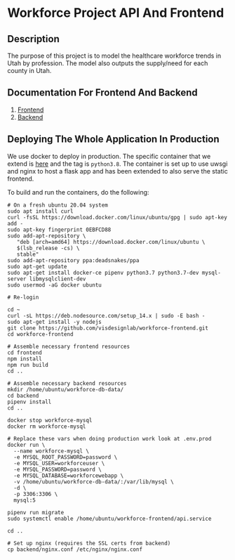 # Workforce Project API And Frontend

## Description
The purpose of this project is to model the healthcare workforce trends in Utah by profession. The model also outputs the supply/need for each county in Utah.

## Documentation For Frontend And Backend

1. [Frontend](/frontend/README.md)
1. [Backend](/backend/README.md)

## Deploying The Whole Application In Production

We use docker to deploy in production. The specific container that we extend is 
[here](https://github.com/tiangolo/uwsgi-nginx-flask-docker) and the tag is `python3.8`.
The container is set up to use uwsgi and nginx to host a flask app and has been extended
to also serve the static frontend.

To build and run the containers, do the following:

```
# On a fresh ubuntu 20.04 system
sudo apt install curl
curl -fsSL https://download.docker.com/linux/ubuntu/gpg | sudo apt-key add -
sudo apt-key fingerprint 0EBFCD88
sudo add-apt-repository \
   "deb [arch=amd64] https://download.docker.com/linux/ubuntu \
   $(lsb_release -cs) \
   stable"
sudo add-apt-repository ppa:deadsnakes/ppa
sudo apt-get update
sudo apt-get install docker-ce pipenv python3.7 python3.7-dev mysql-server libmysqlclient-dev
sudo usermod -aG docker ubuntu

# Re-login

cd ~
curl -sL https://deb.nodesource.com/setup_14.x | sudo -E bash -
sudo apt-get install -y nodejs
git clone https://github.com/visdesignlab/workforce-frontend.git
cd workforce-frontend

# Assemble necessary frontend resources
cd frontend
npm install
npm run build
cd ..

# Assemble necessary backend resources
mkdir /home/ubuntu/workforce-db-data/
cd backend
pipenv install
cd ..

docker stop workforce-mysql
docker rm workforce-mysql

# Replace these vars when doing production work look at .env.prod
docker run \
  --name workforce-mysql \
  -e MYSQL_ROOT_PASSWORD=password \
  -e MYSQL_USER=workforceuser \
  -e MYSQL_PASSWORD=password \
  -e MYSQL_DATABASE=workforcewebapp \
  -v /home/ubuntu/workforce-db-data/:/var/lib/mysql \
  -d \
  -p 3306:3306 \
  mysql:5

pipenv run migrate
sudo systemctl enable /home/ubuntu/workforce-frontend/api.service

cd ..

# Set up nginx (requires the SSL certs from backend)
cp backend/nginx.conf /etc/nginx/nginx.conf
```

